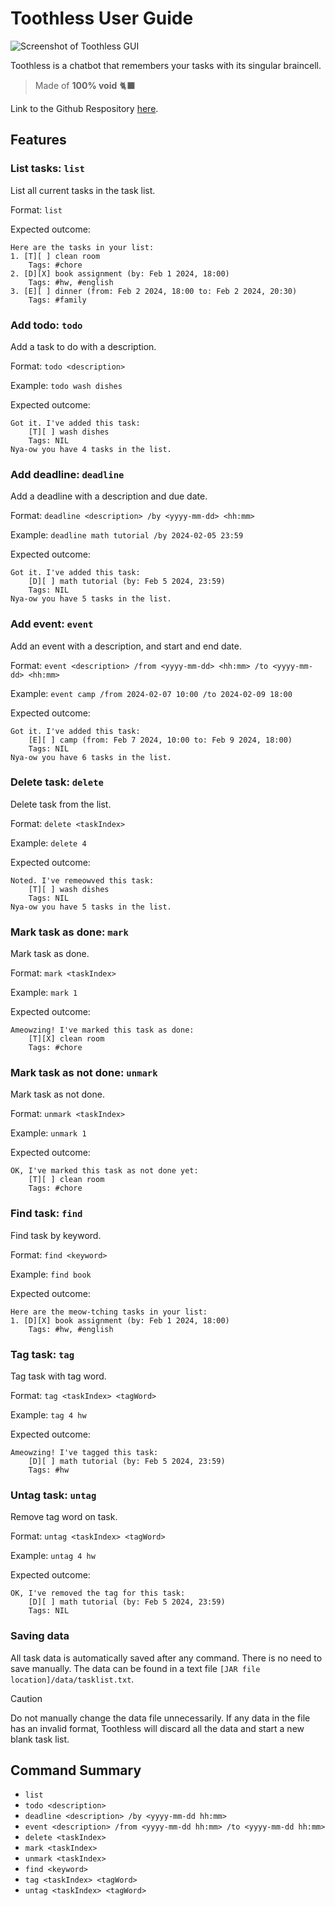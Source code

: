 # Toothless User Guide

![Screenshot of Toothless GUI](Ui.png)

Toothless is a chatbot that remembers your tasks with its singular braincell.
> Made of **100% void** 🐈‍⬛

Link to the Github Respository [here](https://github.com/getsquared/ip/).

## Features

### List tasks: `list`
List all current tasks in the task list.

Format: `list`

Expected outcome:
```
Here are the tasks in your list:
1. [T][ ] clean room
    Tags: #chore
2. [D][X] book assignment (by: Feb 1 2024, 18:00)
    Tags: #hw, #english
3. [E][ ] dinner (from: Feb 2 2024, 18:00 to: Feb 2 2024, 20:30)
    Tags: #family
```

### Add todo: `todo`
Add a task to do with a description.

Format: `todo <description>`

Example: `todo wash dishes`

Expected outcome:
```
Got it. I've added this task:
    [T][ ] wash dishes
    Tags: NIL
Nya-ow you have 4 tasks in the list.
```

### Add deadline: `deadline` 
Add a deadline with a description and due date.

Format: `deadline <description> /by <yyyy-mm-dd> <hh:mm>`

Example: `deadline math tutorial /by 2024-02-05 23:59`

Expected outcome:
```
Got it. I've added this task:
    [D][ ] math tutorial (by: Feb 5 2024, 23:59)
    Tags: NIL
Nya-ow you have 5 tasks in the list.
```

### Add event: `event`
Add an event with a description, and start and end date.

Format: `event <description> /from <yyyy-mm-dd> <hh:mm> /to <yyyy-mm-dd> <hh:mm>`

Example: `event camp /from 2024-02-07 10:00 /to 2024-02-09 18:00`

Expected outcome:
```
Got it. I've added this task:
    [E][ ] camp (from: Feb 7 2024, 10:00 to: Feb 9 2024, 18:00)
    Tags: NIL
Nya-ow you have 6 tasks in the list.
```

### Delete task: `delete`
Delete task from the list.

Format: `delete <taskIndex>`

Example: `delete 4`

Expected outcome:
```
Noted. I've remeowved this task:
    [T][ ] wash dishes
    Tags: NIL
Nya-ow you have 5 tasks in the list.
```

### Mark task as done: `mark` 
Mark task as done.

Format: `mark <taskIndex>`

Example: `mark 1`

Expected outcome:
```
Ameowzing! I've marked this task as done:
    [T][X] clean room
    Tags: #chore
```

### Mark task as not done: `unmark` 
Mark task as not done.

Format: `unmark <taskIndex>`

Example: `unmark 1`

Expected outcome:
```
OK, I've marked this task as not done yet:
    [T][ ] clean room
    Tags: #chore
```

### Find task: `find` 
Find task by keyword.

Format: `find <keyword>`

Example: `find book`

Expected outcome:
```
Here are the meow-tching tasks in your list:
1. [D][X] book assignment (by: Feb 1 2024, 18:00)
    Tags: #hw, #english
```

### Tag task: `tag`
Tag task with tag word.

Format: `tag <taskIndex> <tagWord>`

Example: `tag 4 hw`

Expected outcome:
```
Ameowzing! I've tagged this task:
    [D][ ] math tutorial (by: Feb 5 2024, 23:59)
    Tags: #hw
```

### Untag task: `untag`
Remove tag word on task.

Format: `untag <taskIndex> <tagWord>`

Example: `untag 4 hw`

Expected outcome:
```
OK, I've removed the tag for this task:
    [D][ ] math tutorial (by: Feb 5 2024, 23:59)
    Tags: NIL
```

### Saving data
All task data is automatically saved after any command. There is no need to save manually. The data can be found in a
text file `[JAR file location]/data/tasklist.txt`.
> [!CAUTION]
> Do not manually change the data file unnecessarily. If any data in the file has an invalid format, Toothless will 
> discard all the data and start a new blank task list.

## Command Summary
* `list`
* `todo <description>`
* `deadline <description> /by <yyyy-mm-dd hh:mm>`
* `event <description> /from <yyyy-mm-dd hh:mm> /to <yyyy-mm-dd hh:mm>`
* `delete <taskIndex>`
* `mark <taskIndex>`
* `unmark <taskIndex>`
* `find <keyword>`
* `tag <taskIndex> <tagWord>`
* `untag <taskIndex> <tagWord>`